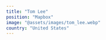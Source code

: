 ```yaml
---
title: "Tom Lee"
position: "Mapbox"
image: "@assets/images/tom_lee.webp"
country: "United States"
---
```

